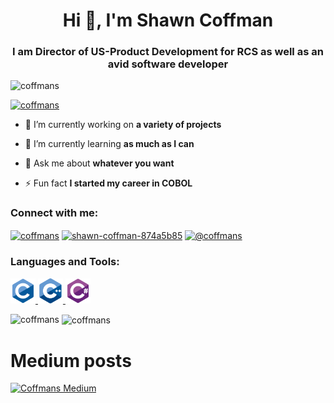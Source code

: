<h1 align="center">Hi 👋, I'm Shawn Coffman</h1>
<h3 align="center">I am Director of US-Product Development for RCS as well as an avid software developer</h3>

<p align="left"> <img src="https://komarev.com/ghpvc/?username=coffmans&label=Profile%20views&color=0e75b6&style=flat" alt="coffmans" /> </p>

<p align="left"> <a href="https://github.com/ryo-ma/github-profile-trophy"><img src="https://github-profile-trophy.vercel.app/?username=coffmans" alt="coffmans" /></a> </p>

- 🔭 I’m currently working on **a variety of projects**

- 🌱 I’m currently learning **as much as I can**

- 💬 Ask me about **whatever you want**

- ⚡ Fun fact **I started my career in COBOL**

<h3 align="left">Connect with me:</h3>
<p align="left">
<a href="https://dev.to/coffmans" target="blank"><img align="center" src="https://raw.githubusercontent.com/rahuldkjain/github-profile-readme-generator/master/src/images/icons/Social/devto.svg" alt="coffmans" height="30" width="40" /></a>
<a href="https://linkedin.com/in/shawn-coffman-874a5b85" target="blank"><img align="center" src="https://raw.githubusercontent.com/rahuldkjain/github-profile-readme-generator/master/src/images/icons/Social/linked-in-alt.svg" alt="shawn-coffman-874a5b85" height="30" width="40" /></a>
<a href="https://medium.com/@coffmans" target="blank"><img align="center" src="https://raw.githubusercontent.com/rahuldkjain/github-profile-readme-generator/master/src/images/icons/Social/medium.svg" alt="@coffmans" height="30" width="40" /></a>
</p>

<h3 align="left">Languages and Tools:</h3>
<p align="left"> <a href="https://www.cprogramming.com/" target="_blank" rel="noreferrer"> <img src="https://raw.githubusercontent.com/devicons/devicon/master/icons/c/c-original.svg" alt="c" width="40" height="40"/> </a> <a href="https://www.w3schools.com/cpp/" target="_blank" rel="noreferrer"> <img src="https://raw.githubusercontent.com/devicons/devicon/master/icons/cplusplus/cplusplus-original.svg" alt="cplusplus" width="40" height="40"/> </a> <a href="https://www.w3schools.com/cs/" target="_blank" rel="noreferrer"> <img src="https://raw.githubusercontent.com/devicons/devicon/master/icons/csharp/csharp-original.svg" alt="csharp" width="40" height="40"/> </a> </p>

<p><img align="left" src="https://github-readme-stats.vercel.app/api/top-langs?username=coffmans&show_icons=true&locale=en&layout=compact" alt="coffmans" /></p>

<p>&nbsp;<img align="center" src="https://github-readme-stats.vercel.app/api?username=coffmans&show_icons=true&locale=en" alt="coffmans" /></p>

# Medium posts

[![Coffmans Medium](https://github-readme-medium.vercel.app/?username=coffmans&limit=5)](https://medium.com/@coffmans)
